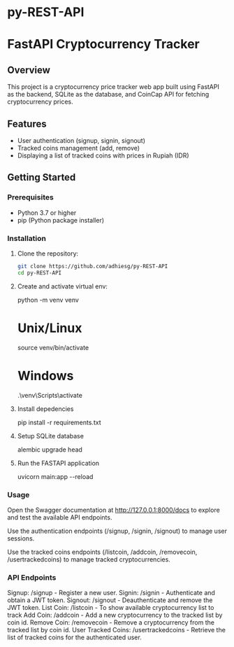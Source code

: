 # py-REST-API

# FastAPI Cryptocurrency Tracker

## Overview

This project is a cryptocurrency price tracker web app built using FastAPI as the backend, SQLite as the database, and CoinCap API for fetching cryptocurrency prices.

## Features

- User authentication (signup, signin, signout)
- Tracked coins management (add, remove)
- Displaying a list of tracked coins with prices in Rupiah (IDR)

## Getting Started

### Prerequisites

- Python 3.7 or higher
- pip (Python package installer)

### Installation

1. Clone the repository:

   ```bash
   git clone https://github.com/adhiesg/py-REST-API
   cd py-REST-API

2. Create and activate virtual env:

    python -m venv venv
    # Unix/Linux
    source venv/bin/activate
    # Windows
    .\venv\Scripts\activate

3. Install depedencies

    pip install -r requirements.txt

4. Setup SQLite database

    alembic upgrade head

5. Run the FASTAPI application

    uvicorn main:app --reload

### Usage
Open the Swagger documentation at http://127.0.0.1:8000/docs to explore and test the available API endpoints.

Use the authentication endpoints (/signup, /signin, /signout) to manage user sessions.

Use the tracked coins endpoints (/listcoin, /addcoin, /removecoin, /usertrackedcoins) to manage tracked cryptocurrencies.

### API Endpoints
Signup: /signup - Register a new user.
Signin: /signin - Authenticate and obtain a JWT token.
Signout: /signout - Deauthenticate and remove the JWT token.
List Coin: /listcoin - To show available cryptocurrency list to track
Add Coin: /addcoin - Add a new cryptocurrency to the tracked list by coin id.
Remove Coin: /removecoin - Remove a cryptocurrency from the tracked list by coin id.
User Tracked Coins: /usertrackedcoins - Retrieve the list of tracked coins for the authenticated user.




